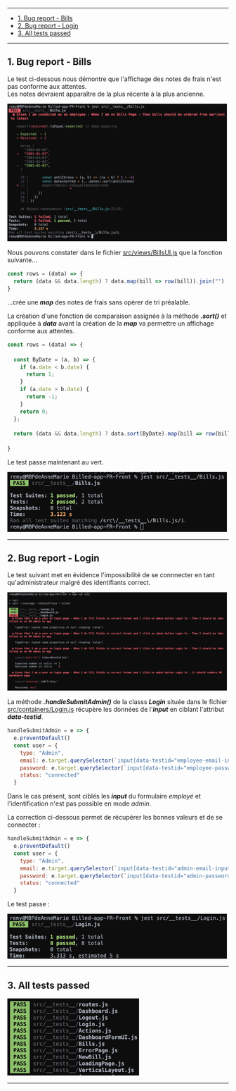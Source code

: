 ***

- [1. Bug report - Bills](#1-bug-report---bills)
- [2. Bug report - Login](#2-bug-report---login)
- [3. All tests passed](#3-all-tests-passed)
  
***

## 1. Bug report - Bills

Le test ci-dessous nous démontre que l'affichage des notes de frais n'est pas conforme aux attentes.  
Les notes devraient apparaître de la plus récente à la plus ancienne.

<img alt="Rapport de test nº1 FAIL" src="_img_README/bug-1-fail.png" width="500">

Nous pouvons constater dans le fichier [src/views/BillsUI.js](Billed-app-FR-Front/src/views/BillsUI.js) que la fonction suivante...

```js
const rows = (data) => {
  return (data && data.length) ? data.map(bill => row(bill)).join("") : ""
}
```

...crée une ***map*** des notes de frais sans opérer de tri préalable.

La création d'une fonction de comparaison assignée à la méthode ***.sort()*** et appliquée à ***data*** avant la création de la ***map*** va permettre un affichage conforme aux attentes.

```js
const rows = (data) => {

  const ByDate = (a, b) => {
    if (a.date < b.date) {
      return 1;
    }
    if (a.date > b.date) {
      return -1;
    }
    return 0;
  };

  return (data && data.length) ? data.sort(ByDate).map(bill => row(bill)).join("") : ""
  
}
```

Le test passe maintenant au vert.

<img alt="Rapport de test nº1 PASS" src="_img_README/bug-1-pass.png" width="500">

***

## 2. Bug report - Login

Le test suivant met en évidence l'impossibilité de se connnecter en tant qu'administrateur malgré des identifiants correct.

<img alt="Rapport de test nº2 FAIL" src="_img_README/bug-2-fail.png" width="500">

La méthode ***.handleSubmitAdmin()*** de la classs ***Login*** située dans le fichier [src/containers/Login.js](Billed-app-FR-Front/src/containers/Login.js) récupère les données de l'***input*** en ciblant l'attribut ***data-testid***.

```js
handleSubmitAdmin = e => {
  e.preventDefault()
  const user = {
    type: "Admin",
    email: e.target.querySelector(`input[data-testid="employee-email-input"]`).value,
    password: e.target.querySelector(`input[data-testid="employee-password-input"]`).value,
    status: "connected"
  }
```    
Dans le cas présent, sont ciblés les ***input*** du formulaire _employé_ et l'identification n'est pas possible en mode _admin_.

La correction ci-dessous permet de récupérer les bonnes valeurs et de se connecter :

```js
handleSubmitAdmin = e => {
  e.preventDefault()
  const user = {
    type: "Admin",
    email: e.target.querySelector(`input[data-testid="admin-email-input"]`).value,
    password: e.target.querySelector(`input[data-testid="admin-password-input"]`).value,
    status: "connected"
  }
```

Le test passe :

<img alt="Rapport de test nº2 PASS" src="_img_README/bug-2-pass.png" width="500">

***

## 3. All tests passed

<img alt="Rapport de test nº2 PASS" src="_img_README/all-test-pass.png" width="300">

***
